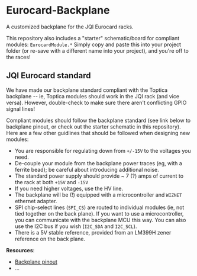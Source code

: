# Eurocard-Backplane

A customized backplane for the JQI Eurocard racks.

This repository also includes a "starter" schematic/board for compliant modules: `EurocardModule.*` Simply copy and paste this into your project folder (or re-save with a different name into your project), and you're off to the races!

## JQI Eurocard standard

We have made our backplane standard compliant with the Toptica backplane -- ie, Toptica modules should work in the JQI rack (and vice versa). However, double-check to make sure there aren't conflicting GPIO signal lines!

Compliant modules should follow the backplane standard (see link below to backplane pinout, or check out the starter schematic in this repository). Here are a few other guidlines that should be followed when designing new modules:

* You are responsible for regulating down from `+/-15V` to the voltages you need.
* De-couple your module from the backplane power traces (eg, with a ferrite bead); be careful about introducing additional noise.
* The standard power supply should provide ~ 7 (?) amps of current to the rack at both `+15V` and `-15V`
* If you need higher voltages, use the HV line.
* The backplane will be (!) equipped with a microcontroller and `WIZNET` ethernet adapter.
* SPI chip-select lines (`SPI_CS`) are routed to individual modules (ie, not tied together on the back plane). If you want to use a microcontroller, you can communicate with the backplane MCU this way. You can also use the I2C bus if you wish (`I2C_SDA` and `I2C_SCL`).
* There is a 5V stable reference, provided from an LM399H zener reference on the back plane.

**Resources**:

* [Backplane pinout](https://docs.google.com/spreadsheets/d/1GiwGvO8Z4_M1yfA_NvQcPyxT0hQa0t4iZVfY6wiVYis/edit?usp=sharing)
* ...

